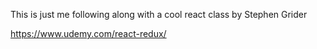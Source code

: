 This is just me following along with a cool react class by Stephen Grider

https://www.udemy.com/react-redux/
